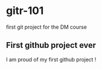 # gitr-101

first git project for the DM course

## First github project ever

I am proud of my first github project !